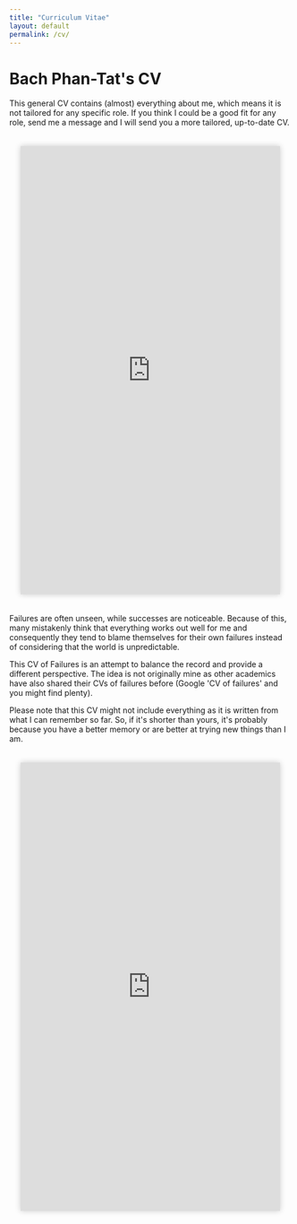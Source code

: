 ```yaml
---
title: "Curriculum Vitae"
layout: default
permalink: /cv/
---
```


# Bach Phan-Tat's CV

This general CV contains (almost) everything about me, which means it is not tailored for any specific role. If you think I could be a good fit for any role, send me a message and I will send you a more tailored, up-to-date CV.

<div style="display: flex; justify-content: center; padding: 20px;">
    <div style="max-width: 800px; width: 100%;">
        <iframe 
            src="https://drive.google.com/file/d/19woS9htcB_9ryTD797sgu1C2fp-w51Wo/preview" 
            width="100%" 
            height="800" 
            style="border: none; box-shadow: 0px 0px 10px rgba(0,0,0,0.2);" 
            allow="autoplay">
        </iframe>
    </div>
</div>

Failures are often unseen, while successes are noticeable. Because of this, many mistakenly think that everything works out well for me and consequently they tend to blame themselves for their own failures instead of considering that the world is unpredictable. 

This CV of Failures is an attempt to balance the record and provide a different perspective. The idea is not originally mine as other academics have also shared their CVs of failures before (Google 'CV of failures' and you might find plenty).

Please note that this CV might not include everything as it is written from what I can remember so far. So, if it's shorter than yours, it's probably because you have a better memory or are better at trying new things than I am.

<div style="display: flex; justify-content: center; padding: 20px;">
    <div style="max-width: 800px; width: 100%;">
        <iframe 
            src="https://drive.google.com/file/d/1NveKGGHLF9wS4ipc6B2Ol9zoknxt22Sy/preview" 
            width="100%" 
            height="800" 
            style="border: none; box-shadow: 0px 0px 10px rgba(0,0,0,0.2);" 
            allow="autoplay">
        </iframe>
    </div>
</div>